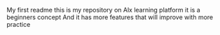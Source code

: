 My first readme
this is my repository on Alx learning platform 
it is a beginners concept 
And it has more features that will improve with more practice
